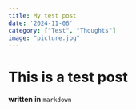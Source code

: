 ```yaml
---
title: My test post
date: '2024-11-06'
category: ["Test", "Thoughts"]
image: "picture.jpg"
---
```


# This is a test post

__written__ **in** `markdown`


